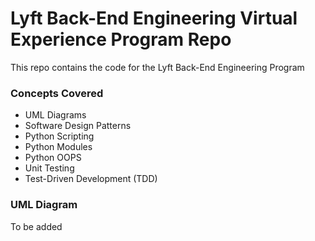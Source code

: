 # Lyft Back-End Engineering Virtual Experience Program Repo
This repo contains the code for the Lyft Back-End Engineering Program

### Concepts Covered

- UML Diagrams
- Software Design Patterns
- Python Scripting
- Python Modules
- Python OOPS
- Unit Testing
- Test-Driven Development (TDD)

### UML Diagram

To be added
